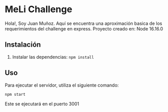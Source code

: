 # MeLi Challenge
Hola!, Soy Juan Muñoz. Aquí se encuentra una aproximación basica de los requerimientos del challenge en express.
Proyecto creado en: Node 16.16.0


## Instalación
1. Instalar las dependencias: `npm install`

## Uso
Para ejecutar el servidor, utiliza el siguiente comando:

```bash
npm start
```

Este se ejecutará en el puerto 3001
